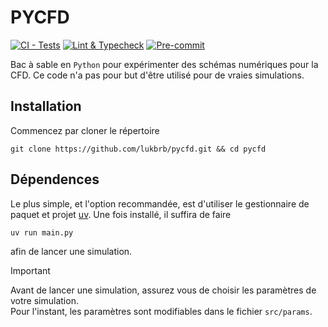 # PYCFD

[![CI - Tests](https://github.com/lukbrb/pycfd/actions/workflows/ci.yml/badge.svg)](https://github.com/lukbrb/pycfd/actions/workflows/ci.yml)
[![Lint & Typecheck](https://github.com/lukbrb/pycfd/actions/workflows/lint.yml/badge.svg)](https://github.com/lukbrb/pycfd/actions/workflows/lint.yml)
[![Pre-commit](https://github.com/lukbrb/pycfd/actions/workflows/lint.yml/badge.svg)](https://github.com/lukbrb/pycfd/actions/workflows/lint.yml)

Bac à sable en `Python` pour expérimenter des schémas numériques pour la CFD.
Ce code n'a pas pour but d'être utilisé pour de vraies simulations.

## Installation

Commencez par cloner le répertoire 
```console
git clone https://github.com/lukbrb/pycfd.git && cd pycfd
````

## Dépendences

Le plus simple, et l'option recommandée, est d'utiliser le gestionnaire de paquet et projet [uv](https://docs.astral.sh/uv/guides/install-python/). Une fois installé, il suffira de faire

```console
uv run main.py
```

afin de lancer une simulation.

> [!IMPORTANT]  
> Avant de lancer une simulation, assurez vous de choisir les paramètres de votre simulation.  
> Pour l'instant, les paramètres sont modifiables dans le fichier `src/params`.  
